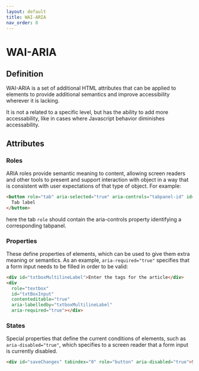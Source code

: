 ```yaml
---
layout: default
title: WAI-ARIA
nav_order: 8
---
```

# WAI-ARIA

## Definition

WAI-ARIA is a set of additional HTML attributes that can be applied to elements to provide additional semantics and improve accessibility wherever it is lacking.

It is not a related to a specific level, but has the ability to add more accessability, like in cases where Javascript behavior diminishes accessability.

## Attributes
### Roles
ARIA roles provide semantic meaning to content, allowing screen readers and other tools to present and support interaction with object in a way that is consistent with user expectations of that type of object.
For example:

```html
<button role="tab" aria-selected="true" aria-controls="tabpanel-id" id="tab-id">
  Tab label
</button>
```
here the tab `role` should contain the aria-controls property identifying a corresponding tabpanel.

### Properties 

These define properties of elements, which can be used to give them extra meaning or semantics. As an example, `aria-required="true"` specifies that a form input needs to be filled in order to be valid:

```html
<div id="txtboxMultilineLabel">Enter the tags for the article</div>
<div
  role="textbox"
  id="txtBoxInput"
  contenteditable="true"
  aria-labelledby="txtboxMultilineLabel"
  aria-required="true"></div>
```

### States

Special properties that define the current conditions of elements, such as `aria-disabled="true"`, which specifies to a screen reader that a form input is currently disabled.

```html
<div id="saveChanges" tabindex="0" role="button" aria-disabled="true">Save</div>
```

 

 
 